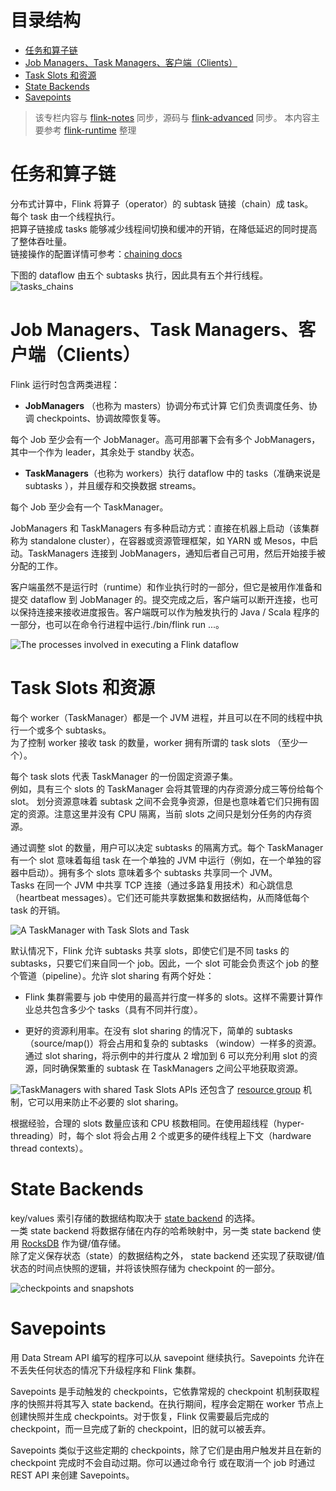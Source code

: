 目录结构
=================

   * [任务和算子链](#任务和算子链)
   * [Job Managers、Task Managers、客户端（Clients）](#job-managerstask-managers客户端clients)
   * [Task Slots 和资源](#task-slots-和资源)
   * [State Backends](#state-backends)
   * [Savepoints](#savepoints)
   
>该专栏内容与 [flink-notes](https://github.com/GourdErwa/flink-advanced/tree/master/flink-notes) 同步，源码与 [flink-advanced](https://github.com/GourdErwa/flink-advanced) 同步。
本内容主要参考 [flink-runtime](https://ci.apache.org/projects/flink/flink-docs-release-1.9/zh/concepts/runtime.html) 整理
# 任务和算子链
分布式计算中，Flink 将算子（operator）的 subtask 链接（chain）成 task。    
每个 task 由一个线程执行。    
把算子链接成 tasks 能够减少线程间切换和缓冲的开销，在降低延迟的同时提高了整体吞吐量。  
链接操作的配置详情可参考：[chaining docs](https://ci.apache.org/projects/flink/flink-docs-release-1.9/zh/dev/stream/operators/#task-chaining-and-resource-groups)  
    
下图的 dataflow 由五个 subtasks 执行，因此具有五个并行线程。    
![tasks_chains](https://raw.githubusercontent.com/GourdErwa/flink-advanced/master/flink-notes/images/tasks_chains.png)


# Job Managers、Task Managers、客户端（Clients）
Flink 运行时包含两类进程：

- **JobManagers** （也称为 masters）协调分布式计算
它们负责调度任务、协调 checkpoints、协调故障恢复等。

每个 Job 至少会有一个 JobManager。高可用部署下会有多个 JobManagers，其中一个作为 leader，其余处于 standby 状态。

- **TaskManagers**（也称为 workers）执行 dataflow 中的 tasks（准确来说是 subtasks ），并且缓存和交换数据 streams。

每个 Job 至少会有一个 TaskManager。

JobManagers 和 TaskManagers 有多种启动方式：直接在机器上启动（该集群称为 standalone cluster），在容器或资源管理框架，如 YARN 或 Mesos，中启动。TaskManagers 连接到 JobManagers，通知后者自己可用，然后开始接手被分配的工作。

客户端虽然不是运行时（runtime）和作业执行时的一部分，但它是被用作准备和提交 dataflow 到 JobManager 的。提交完成之后，客户端可以断开连接，也可以保持连接来接收进度报告。客户端既可以作为触发执行的 Java / Scala 程序的一部分，也可以在命令行进程中运行./bin/flink run ...。

![The processes involved in executing a Flink dataflow](https://raw.githubusercontent.com/GourdErwa/flink-advanced/master/flink-notes/images/processes.png)


# Task Slots 和资源
每个 worker（TaskManager）都是一个 JVM 进程，并且可以在不同的线程中执行一个或多个 subtasks。  
为了控制 worker 接收 task 的数量，worker 拥有所谓的 task slots （至少一个）。

每个 task slots 代表 TaskManager 的一份固定资源子集。     
例如，具有三个 slots 的 TaskManager 会将其管理的内存资源分成三等份给每个 slot。 划分资源意味着 subtask 之间不会竞争资源，但是也意味着它们只拥有固定的资源。注意这里并没有 CPU 隔离，当前 slots 之间只是划分任务的内存资源。      
   

通过调整 slot 的数量，用户可以决定 subtasks 的隔离方式。每个 TaskManager 有一个 slot 意味着每组 task 在一个单独的 JVM 中运行（例如，在一个单独的容器中启动）。拥有多个 slots 意味着多个 subtasks 共享同一个 JVM。  
Tasks 在同一个 JVM 中共享 TCP 连接（通过多路复用技术）和心跳信息（heartbeat messages）。它们还可能共享数据集和数据结构，从而降低每个 task 的开销。

![A TaskManager with Task Slots and Task](https://raw.githubusercontent.com/GourdErwa/flink-advanced/master/flink-notes/images/tasks_slots.png)


默认情况下，Flink 允许 subtasks 共享 slots，即使它们是不同 tasks 的 subtasks，只要它们来自同一个 job。因此，一个 slot 可能会负责这个 job 的整个管道（pipeline）。允许 slot sharing 有两个好处：

- Flink 集群需要与 job 中使用的最高并行度一样多的 slots。这样不需要计算作业总共包含多少个 tasks（具有不同并行度）。

- 更好的资源利用率。在没有 slot sharing 的情况下，简单的 subtasks（source/map()）将会占用和复杂的 subtasks （window）一样多的资源。通过 slot sharing，将示例中的并行度从 2 增加到 6 可以充分利用 slot 的资源，同时确保繁重的 subtask 在 TaskManagers 之间公平地获取资源。

![TaskManagers with shared Task Slots](https://raw.githubusercontent.com/GourdErwa/flink-advanced/master/flink-notes/images/slot_sharing.png)
APIs 还包含了 [resource group](https://ci.apache.org/projects/flink/flink-docs-release-1.9/zh/dev/stream/operators/#task-chaining-and-resource-groups) 机制，它可以用来防止不必要的 slot sharing。

根据经验，合理的 slots 数量应该和 CPU 核数相同。在使用超线程（hyper-threading）时，每个 slot 将会占用 2 个或更多的硬件线程上下文（hardware thread contexts）。


# State Backends
key/values 索引存储的数据结构取决于 [state backend](https://ci.apache.org/projects/flink/flink-docs-release-1.9/zh/ops/state/state_backends.html) 的选择。  
一类 state backend 将数据存储在内存的哈希映射中，另一类 state backend 使用 [RocksDB](http://rocksdb.org/) 作为键/值存储。    
除了定义保存状态（state）的数据结构之外， state backend 还实现了获取键/值状态的时间点快照的逻辑，并将该快照存储为 checkpoint 的一部分。

![checkpoints and snapshots](https://raw.githubusercontent.com/GourdErwa/flink-advanced/master/flink-notes/images/checkpoints.png)


# Savepoints
用 Data Stream API 编写的程序可以从 savepoint 继续执行。Savepoints 允许在不丢失任何状态的情况下升级程序和 Flink 集群。

Savepoints 是手动触发的 checkpoints，它依靠常规的 checkpoint 机制获取程序的快照并将其写入 state backend。在执行期间，程序会定期在 worker 节点上创建快照并生成 checkpoints。对于恢复，Flink 仅需要最后完成的 checkpoint，而一旦完成了新的 checkpoint，旧的就可以被丢弃。

Savepoints 类似于这些定期的 checkpoints，除了它们是由用户触发并且在新的 checkpoint 完成时不会自动过期。你可以通过命令行 或在取消一个 job 时通过 REST API 来创建 Savepoints。